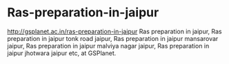 # Ras-preparation-in-jaipur
http://gsplanet.ac.in/ras-preparation-in-jaipur Ras preparation in jaipur, Ras preparation in jaipur tonk road jaipur, Ras preparation in jaipur mansarovar jaipur, Ras preparation in jaipur malviya nagar jaipur, Ras preparation in jaipur jhotwara jaipur etc, at GSPlanet.
